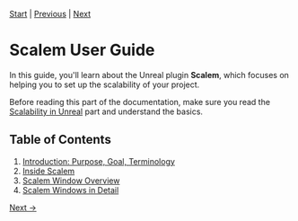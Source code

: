 [Start](Index.md) | [Previous](Scalability-in-Unreal.md) | [Next](Scalem-User-Guide/Introduction.md)

# Scalem User Guide

In this guide, you'll learn about the Unreal plugin **Scalem**, which focuses on helping you to set up the scalability of your project.

Before reading this part of the documentation, make sure you read the [Scalability in Unreal](Scalability-in-Unreal.md) part and understand the basics.

## Table of Contents

1. [Introduction: Purpose, Goal, Terminology](Scalem-User-Guide/Introduction.md)
2. [Inside Scalem](Scalem-User-Guide/Inside-Scalem.md)
3. [Scalem Window Overview](Scalem-User-Guide/Window-Overview.md)
4. [Scalem Windows in Detail](Scalem-User-Guide/Windows-in-Detail.md)

[Next &rarr;](Scalem-User-Guide/Introduction.md)
